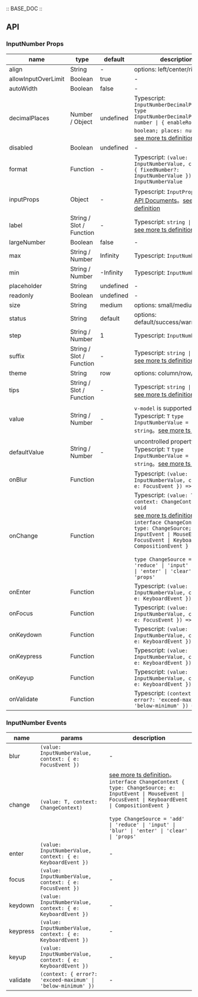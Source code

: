 :: BASE_DOC ::

## API

### InputNumber Props

name | type | default | description | required
-- | -- | -- | -- | --
align | String | - | options: left/center/right | N
allowInputOverLimit | Boolean | true | \- | N
autoWidth | Boolean | false | \- | N
decimalPlaces | Number / Object | undefined | Typescript: `InputNumberDecimalPlaces` `type InputNumberDecimalPlaces = number \| { enableRound: boolean; places: number } `。[see more ts definition](https://github.com/Tencent/tdesign-vue/tree/develop/src/input-number/type.ts) | N
disabled | Boolean | undefined | \- | N
format | Function | - | Typescript: `(value: InputNumberValue, context?: { fixedNumber?: InputNumberValue }) => InputNumberValue` | N
inputProps | Object | - | Typescript: `InputProps`，[Input API Documents](./input?tab=api)。[see more ts definition](https://github.com/Tencent/tdesign-vue/tree/develop/src/input-number/type.ts) | N
label | String / Slot / Function | - | Typescript: `string \| TNode`。[see more ts definition](https://github.com/Tencent/tdesign-vue/blob/develop/src/common.ts) | N
largeNumber | Boolean | false | \- | N
max | String / Number | Infinity | Typescript: `InputNumberValue` | N
min | String / Number | -Infinity | Typescript: `InputNumberValue` | N
placeholder | String | undefined | \- | N
readonly | Boolean | undefined | \- | N
size | String | medium | options: small/medium/large | N
status | String | default | options: default/success/warning/error | N
step | String / Number | 1 | Typescript: `InputNumberValue` | N
suffix | String / Slot / Function | - | Typescript: `string \| TNode`。[see more ts definition](https://github.com/Tencent/tdesign-vue/blob/develop/src/common.ts) | N
theme | String | row | options: column/row/normal | N
tips | String / Slot / Function | - | Typescript: `string \| TNode`。[see more ts definition](https://github.com/Tencent/tdesign-vue/blob/develop/src/common.ts) | N
value | String / Number | - | `v-model` is supported。Typescript: `T` `type InputNumberValue = number \| string`。[see more ts definition](https://github.com/Tencent/tdesign-vue/tree/develop/src/input-number/type.ts) | N
defaultValue | String / Number | - | uncontrolled property。Typescript: `T` `type InputNumberValue = number \| string`。[see more ts definition](https://github.com/Tencent/tdesign-vue/tree/develop/src/input-number/type.ts) | N
onBlur | Function |  | Typescript: `(value: InputNumberValue, context: { e: FocusEvent }) => void`<br/> | N
onChange | Function |  | Typescript: `(value: T, context: ChangeContext) => void`<br/>[see more ts definition](https://github.com/Tencent/tdesign-vue/tree/develop/src/input-number/type.ts)。<br/>`interface ChangeContext { type: ChangeSource; e: InputEvent \| MouseEvent \| FocusEvent \| KeyboardEvent \| CompositionEvent }`<br/><br/>`type ChangeSource = 'add' \| 'reduce' \| 'input' \| 'blur' \| 'enter' \| 'clear' \| 'props'`<br/> | N
onEnter | Function |  | Typescript: `(value: InputNumberValue, context: { e: KeyboardEvent }) => void`<br/> | N
onFocus | Function |  | Typescript: `(value: InputNumberValue, context: { e: FocusEvent }) => void`<br/> | N
onKeydown | Function |  | Typescript: `(value: InputNumberValue, context: { e: KeyboardEvent }) => void`<br/> | N
onKeypress | Function |  | Typescript: `(value: InputNumberValue, context: { e: KeyboardEvent }) => void`<br/> | N
onKeyup | Function |  | Typescript: `(value: InputNumberValue, context: { e: KeyboardEvent }) => void`<br/> | N
onValidate | Function |  | Typescript: `(context: { error?: 'exceed-maximum' \| 'below-minimum' }) => void`<br/> | N

### InputNumber Events

name | params | description
-- | -- | --
blur | `(value: InputNumberValue, context: { e: FocusEvent })` | \-
change | `(value: T, context: ChangeContext)` | [see more ts definition](https://github.com/Tencent/tdesign-vue/tree/develop/src/input-number/type.ts)。<br/>`interface ChangeContext { type: ChangeSource; e: InputEvent \| MouseEvent \| FocusEvent \| KeyboardEvent \| CompositionEvent }`<br/><br/>`type ChangeSource = 'add' \| 'reduce' \| 'input' \| 'blur' \| 'enter' \| 'clear' \| 'props'`<br/>
enter | `(value: InputNumberValue, context: { e: KeyboardEvent })` | \-
focus | `(value: InputNumberValue, context: { e: FocusEvent })` | \-
keydown | `(value: InputNumberValue, context: { e: KeyboardEvent })` | \-
keypress | `(value: InputNumberValue, context: { e: KeyboardEvent })` | \-
keyup | `(value: InputNumberValue, context: { e: KeyboardEvent })` | \-
validate | `(context: { error?: 'exceed-maximum' \| 'below-minimum' })` | \-
